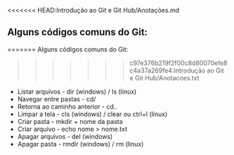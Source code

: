 <<<<<<< HEAD:Introdução ao Git e Git Hub/Anotações.md
## **Alguns códigos comuns do Git:**
=======
  Alguns códigos comuns do Git:
  
>>>>>>> c97e376b219f2f00c8d80070efe8c4a37a269fe4:Introdução ao Git e Git Hub/Anotacoes.txt
- Listar arquivos - dir (windows) / ls (linux)
- Navegar entre pastas - cd/ 
- Retorna ao caminho anterior - cd..
- Limpar a tela - cls (windows) / clear ou ctrl+l (linux)
- Criar pasta - mkdir + nome da pasta
- Criar arquivo - echo nome > nome.txt
- Apagar arquivos - del (windows)
- Apagar pasta - rmdir (windows) / rm (linux)
